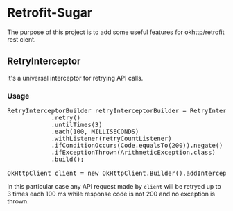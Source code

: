 # Retrofit-Sugar

The purpose of this project is to add some useful features for okhttp/retrofit rest cient.

## RetryInterceptor

it's a universal interceptor for retrying API calls.

### Usage

<pre>
RetryInterceptorBuilder retryInterceptorBuilder = RetryInterceptor
            .retry()
            .untilTimes(3)
            .each(100, MILLISECONDS)
            .withListener(retryCountListener)
            .ifConditionOccurs(Code.equalsTo(200)).negate()
            .ifExceptionThrown(ArithmeticException.class)
            .build();
            
OkHttpClient client = new OkHttpClient.Builder().addInterceptor().build();
</pre>

In this particular case any API request made by `client` will be retryed up to 3 times each 100 ms while response code is not 200 and no exception is thrown.
